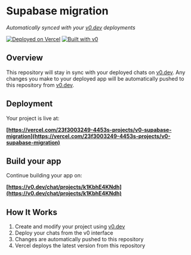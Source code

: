 # Supabase migration

*Automatically synced with your [v0.dev](https://v0.dev) deployments*

[![Deployed on Vercel](https://img.shields.io/badge/Deployed%20on-Vercel-black?style=for-the-badge&logo=vercel)](https://vercel.com/23f3003249-4453s-projects/v0-supabase-migration)
[![Built with v0](https://img.shields.io/badge/Built%20with-v0.dev-black?style=for-the-badge)](https://v0.dev/chat/projects/k1KbhE4KNdh)

## Overview

This repository will stay in sync with your deployed chats on [v0.dev](https://v0.dev).
Any changes you make to your deployed app will be automatically pushed to this repository from [v0.dev](https://v0.dev).

## Deployment

Your project is live at:

**[https://vercel.com/23f3003249-4453s-projects/v0-supabase-migration](https://vercel.com/23f3003249-4453s-projects/v0-supabase-migration)**

## Build your app

Continue building your app on:

**[https://v0.dev/chat/projects/k1KbhE4KNdh](https://v0.dev/chat/projects/k1KbhE4KNdh)**

## How It Works

1. Create and modify your project using [v0.dev](https://v0.dev)
2. Deploy your chats from the v0 interface
3. Changes are automatically pushed to this repository
4. Vercel deploys the latest version from this repository